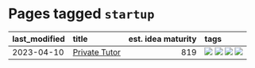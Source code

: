 # Pages tagged `startup`

|last_modified|title|est. idea maturity|tags
|:---|:---|---:|:---|
|2023-04-10|[Private Tutor](../private_tutor.md)|819|[![](https://img.shields.io/badge/tag-AI-b7fb0)](../tags/AI.md) [![](https://img.shields.io/badge/tag-discussion-b25b5)](../tags/discussion.md) [![](https://img.shields.io/badge/tag-education-76bb24)](../tags/education.md) [![](https://img.shields.io/badge/tag-startup-496a1)](../tags/startup.md)|